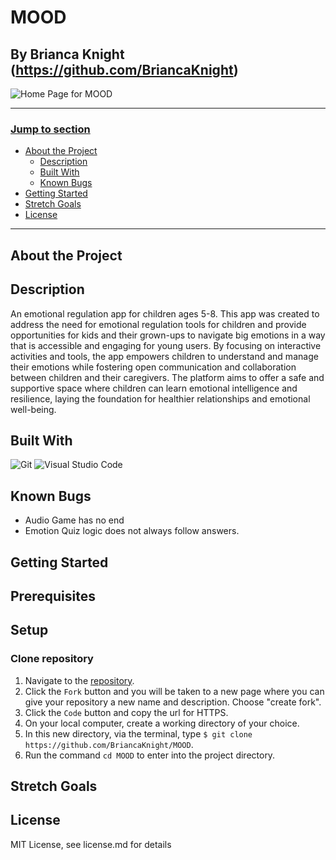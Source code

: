 # MOOD
## By Brianca Knight (https://github.com/BriancaKnight)

![Home Page for MOOD](./assets/Screenshot.png)

---
### <u>Jump to section</u>
* <a href="#about-the-project">About the Project</a>
  * <a href="#description">Description</a>
  * <a href="#built-with">Built With</a>
  * <a href="#known-bugs">Known Bugs</a>
* <a href="#getting-started">Getting Started</a>
* <a href="#stretch-goals">Stretch Goals</a>
* <a href="#license">License</a>
---

## About the Project

## Description
An emotional regulation app for children ages 5-8. This app was created to address the need for emotional regulation tools for children and provide opportunities for kids and their grown-ups to navigate big emotions in a way that is accessible and engaging for young users. By focusing on interactive activities and tools, the app empowers children to understand and manage their emotions while fostering open communication and collaboration between children and their caregivers. The platform aims to offer a safe and supportive space where children can learn emotional intelligence and resilience, laying the foundation for healthier relationships and emotional well-being.

## Built With
![Git](https://img.shields.io/badge/git-%23F05033.svg?style=for-the-badge&logo=git&logoColor=white)
![Visual Studio Code](https://img.shields.io/badge/Visual%20Studio%20Code-0078d7.svg?style=for-the-badge&logo=visual-studio-code&logoColor=white)

## Known Bugs
* Audio Game has no end
* Emotion Quiz logic does not always follow answers.  

## Getting Started

## Prerequisites
<!--#### Install Postman-->
<!--(Optional) Download and install [Postman] to test API calls(https://www.postman.com/downloads/).-->
<!---->
<!--#### Code Editor-->
<!--  To view or edit the code, you will need a code editor or text editor. The open-source code editor we used is VisualStudio Code.-->
<!---->
<!--  1) Code Editor Download: [VisualStudio Code](https://www.npmjs.com/)-->
<!--  2) Click the download most applicable to your OS and system.-->
<!--  3) Wait for download to complete, then install -- Windows will run the setup exe and macOS will drag and drop into applications.-->

## Setup

### Clone repository
1. Navigate to the [repository](https://github.com/BriancaKnight/MOOD).
2. Click the `Fork` button and you will be taken to a new page where you can give your repository a new name and description. Choose "create fork".
3. Click the `Code` button and copy the url for HTTPS.
4. On your local computer, create a working directory of your choice.
5. In this new directory, via the terminal, type `$ git clone https://github.com/BriancaKnight/MOOD`.
6. Run the command `cd MOOD` to enter into the project directory.
<!--7. View or Edit: On your terminal, type `$ code .` to open the project in VS Code.-->
<!---->
<!--8. In VSCode- in project directory of the terminal: type `$ npm install` to compile the application's code and install all needed dependencies.-->
<!---->
<!--9. Run local server: `$ npm run dev`-->
<!--(This will be located at: http://localhost:5173/)-->
<!--(_this command should run front and back end (http://127.0.0.1:8000/) at the same time_)-->

## Stretch Goals
<!--* Build out Restaurant model (hours, cuisine)-->
<!--* User register/login/logout to control access for create, edit, delete restaurant data. (Currently admin access only)-->

## License
MIT License, see license.md for details


